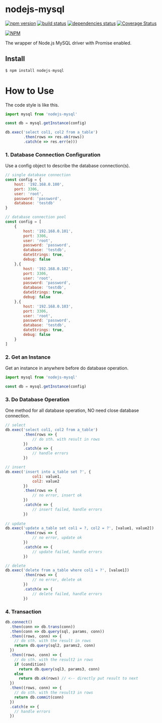 # nodejs-mysql

[![npm version](https://badge.fury.io/js/nodejs-mysql.svg)](https://badge.fury.io/js/nodejs-mysql) [![build status](https://travis-ci.org/alsey/nodejs-mysql.svg?branch=master)](https://travis-ci.org/alsey/nodejs-mysql) [![dependencies status](https://david-dm.org/alsey/nodejs-mysql.png)](https://david-dm.org/alsey/nodejs-mysql) [![Coverage Status](https://coveralls.io/repos/github/alsey/nodejs-mysql/badge.svg?branch=master)](https://coveralls.io/github/alsey/nodejs-mysql?branch=master)

[![NPM](https://nodei.co/npm/nodejs-mysql.png?compact=true)](https://nodei.co/npm/nodejs-mysql/)

The wrapper of Node.js MySQL driver with Promise enabled.

## Install

```javascript
$ npm install nodejs-mysql
```

# How to Use

The code style is like this.

```javascript
import mysql from 'nodejs-mysql'

const db = mysql.getInstance(config)

db.exec('select col1, col2 from a_table')
		.then(rows => res.ok(rows))
		.catch(e => res.err(e)))
```

### 1. Database Connection Configuration

Use a config object to describe the database connection(s).

```javascript
// single database connection
const config = {
	host: '192.168.0.100',
	port: 3306,
	user: 'root',
	password: 'password',
	database: 'testdb'
}

// database connection pool
const config = [
	{
		host: '192.168.0.101',
		port: 3306,
		user: 'root',
		password: 'password',
		database: 'testdb',
		dateStrings: true,
		debug: false
	},{
		host: '192.168.0.102',
		port: 3306,
		user: 'root',
		password: 'password',
		database: 'testdb',
		dateStrings: true,
		debug: false
	},{
		host: '192.168.0.103',
		port: 3306,
		user: 'root',
		password: 'password',
		database: 'testdb',
		dateStrings: true,
		debug: false
	}
]
```

### 2. Get an Instance

Get an instance in anywhere before do database operation.

```javascript
import mysql from 'nodejs-mysql'

const db = mysql.getInstance(config)
```

### 3. Do Database Operation

One method for all database operation, NO need close database connection.

```javascript
// select
db.exec('select col1, col2 from a_table')
		.then(rows => {
			// do sth. with result in rows
		})
		.catch(e => {
			// handle errors
		})

// insert
db.exec('insert into a_table set ?', {
			col1: value1,
			col2: value2
		})
		.then(rows => {
			// no error, insert ok
		})
		.catch(e => {
			// insert failed, handle errors
		})
		
// update
db.exec('update a_table set col1 = ?, col2 = ?', [value1, value2])
		.then(rows => {
			// no error, update ok
		})
		.catch(e => {
			// update failed, handle errors
		})

// delete
db.exec('delete from a_table where col1 = ?', [value1])
		.then(rows => {
			// no error, delete ok
		})
		.catch(e => {
			// delete failed, handle errors
		})
```

### 4. Transaction

```javascript
db.connect()
  .then(conn => db.trans(conn))
  .then(conn => db.query(sql, params, conn))
  .then((rows, conn) => {
    // do sth. with the result in rows
    return db.query(sql2, params2, conn)
  })
  .then((rows, conn) => {
    // do sth. with the result2 in rows
    if (condition)
      return db.query(sql3, params3, conn)
    else
      return db.ok(rows) // <-- directly put result to next
  })
  .then((rows, conn) => {
    // do sth. with the result3 in rows
    return db.commit(conn)
  })
  .catch(e => {
    // handle errors
  })
```
